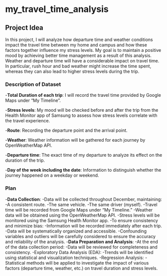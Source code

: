 # my_travel_time_analysis
## Project Idea
In this project, I will analyze how departure time and weather conditions impact the travel time between my home and campus and how these factors together influence my stress levels. My goal is to maintain a positive mood by achieving better time management as a result of this analysis. Weather and departure time will have a considerable impact on travel time. In particular, rush hour and bad weather might increase the time spent, whereas they can also lead to higher stress levels during the trip.


### Description of Dataset
-**Total Duration of each trip**: I will record the travel time provided by Google Maps under “My Timeline”.

-**Stress levels**: My mood will be checked before and after the trip from the Health Monitor app of Samsung to assess how stress levels correlate with the travel experience.

-**Route**: Recording the departure point and the arrival point.

-**Weather**: Weather information will be gathered for each journey by OpenWeatherMap API.

-**Departure time**: The exact time of my departure to analyze its effect on the duration of the trip.

-**Day of the week including the date**: Information to distinguish whether the journey happened on a weekday or weekend.


### Plan
-**Data Collection**:
	-Data will be collected throughout December, maintaining:
		-A consistent route.
		-The same vehicle.
  		-The same driver (myself).
	-Travel time will be recorded from Google Maps under “My Timeline.”
	-Weather data will be obtained using the OpenWeatherMap API.
	-Stress levels will be monitored using the Samsung Health Monitor app.
	-To ensure consistency and minimize bias:
		-Information will be recorded immediately after each trip.
		-Data will be systematically organized and accessible.
	-Confounding variables and outliers will be carefully considered to ensure the accuracy and reliability of the analysis.
-**Data Preparation and Analysis**:
	-At the end of the data collection period:
		-Data will be reviewed for completeness and consistency.
	-Exploratory Data Analysis (EDA):
		-Trends will be identified using statistical and visualization techniques.
	-Regression Analysis:
		-Statistical methods will be applied to investigate the impact of various factors (departure time, weather, etc.) on travel duration and stress levels.




 
